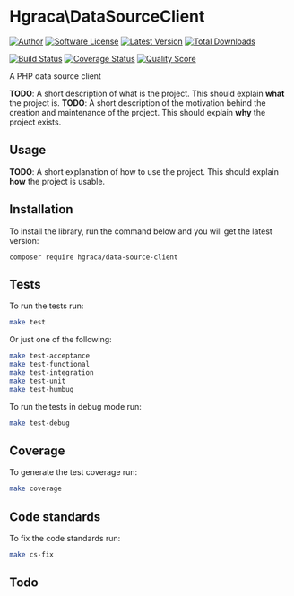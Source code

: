 # Hgraca\DataSourceClient
[![Author](http://img.shields.io/badge/author-@hgraca-blue.svg?style=flat-square)](https://www.herbertograca.com)
[![Software License](https://img.shields.io/badge/license-MIT-blue.svg?style=flat-square)](LICENSE)
[![Latest Version](https://img.shields.io/github/release/hgraca/php-data-source-client.svg?style=flat-square)](https://github.com/hgraca/php-data-source-client/releases)
[![Total Downloads](https://img.shields.io/packagist/dt/hgraca/data-source-client.svg?style=flat-square)](https://packagist.org/packages/hgraca/data-source-client)

[![Build Status](https://img.shields.io/scrutinizer/build/g/hgraca/php-data-source-client.svg?style=flat-square)](https://scrutinizer-ci.com/g/hgraca/php-data-source-client/build)
[![Coverage Status](https://img.shields.io/scrutinizer/coverage/g/hgraca/php-data-source-client.svg?style=flat-square)](https://scrutinizer-ci.com/g/hgraca/php-data-source-client/code-structure)
[![Quality Score](https://img.shields.io/scrutinizer/g/hgraca/php-data-source-client.svg?style=flat-square)](https://scrutinizer-ci.com/g/hgraca/php-data-source-client)

A PHP data source client

**TODO**: A short description of what is the project. This should explain **what** the project is.
**TODO**: A short description of the motivation behind the creation and maintenance of the project. This should explain **why** the project exists.

## Usage

**TODO**: A short explanation of how to use the project. This should explain **how** the project is usable.

## Installation

To install the library, run the command below and you will get the latest version:

```
composer require hgraca/data-source-client
```

## Tests

To run the tests run:
```bash
make test
```
Or just one of the following:
```bash
make test-acceptance
make test-functional
make test-integration
make test-unit
make test-humbug
```
To run the tests in debug mode run:
```bash
make test-debug
```

## Coverage

To generate the test coverage run:
```bash
make coverage
```

## Code standards

To fix the code standards run:
```bash
make cs-fix
```

## Todo
